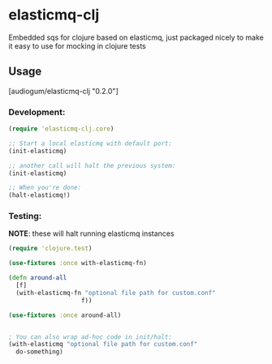 # elasticmq-clj

Embedded sqs for clojure based on elasticmq, just packaged nicely to make it easy to use for mocking in clojure tests

## Usage

[audiogum/elasticmq-clj "0.2.0"]

### Development:

```clojure
(require 'elasticmq-clj.core)

;; Start a local elasticmq with default port:
(init-elasticmq)

;; another call will halt the previous system:
(init-elasticmq)

;; When you're done:
(halt-elasticmq!)
```

### Testing:

**NOTE**: these will halt running elasticmq instances

```clojure
(require 'clojure.test)

(use-fixtures :once with-elasticmq-fn)

(defn around-all
  [f]
  (with-elasticmq-fn "optional file path for custom.conf"
                    f))

(use-fixtures :once around-all)


; You can also wrap ad-hoc code in init/halt:
(with-elasticmq "optional file path for custom.conf"
  do-something) 
  ```
